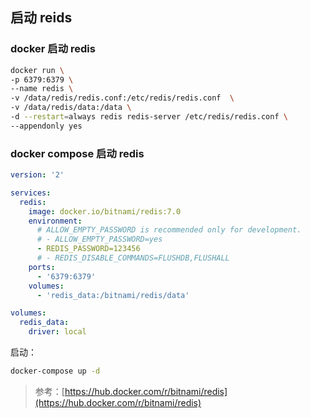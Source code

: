 ## 启动 reids

### docker 启动 redis

```bash
docker run \
-p 6379:6379 \
--name redis \
-v /data/redis/redis.conf:/etc/redis/redis.conf  \
-v /data/redis/data:/data \
-d --restart=always redis redis-server /etc/redis/redis.conf \
--appendonly yes
```



### docker compose 启动 redis

```yaml
version: '2'

services:
  redis:
    image: docker.io/bitnami/redis:7.0
    environment:
      # ALLOW_EMPTY_PASSWORD is recommended only for development.
      # - ALLOW_EMPTY_PASSWORD=yes
      - REDIS_PASSWORD=123456
      # - REDIS_DISABLE_COMMANDS=FLUSHDB,FLUSHALL
    ports:
      - '6379:6379'
    volumes:
      - 'redis_data:/bitnami/redis/data'

volumes:
  redis_data:
    driver: local
```

启动：

```bash
docker-compose up -d
```

> 参考：[https://hub.docker.com/r/bitnami/redis](https://hub.docker.com/r/bitnami/redis)


